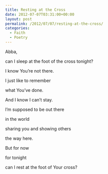 ```yaml
---
title: Resting at the Cross
date: 2012-07-07T03:31:00+00:00
layout: post
permalink: /2012/07/07/resting-at-the-cross/
categories:
  - Faith
  - Poetry
---
```

Abba,
  
can I sleep at the foot of the cross tonight?
  
I know You&#8217;re not there.
  
I just like to remember
  
what You&#8217;ve done.
  
And I know I can&#8217;t stay.
  
I&#8217;m supposed to be out there
  
in the world
  
sharing you and showing others
  
the way here.
  
But for now
  
for tonight
  
can I rest at the foot of Your cross?
